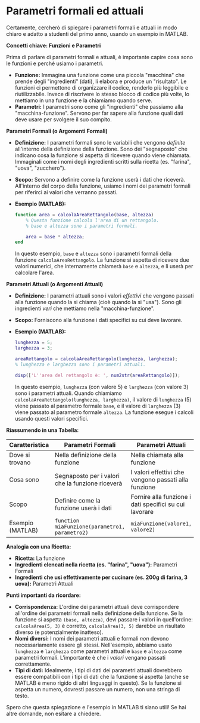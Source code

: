 # Parametri formali ed attuali

Certamente, cercherò di spiegare i parametri formali e attuali in modo chiaro e adatto a studenti del primo anno, usando un esempio in MATLAB.

**Concetti chiave: Funzioni e Parametri**

Prima di parlare di parametri formali e attuali, è importante capire cosa sono le funzioni e perché usiamo i parametri.

*   **Funzione:** Immagina una funzione come una piccola "macchina" che prende degli "ingredienti" (dati), li elabora e produce un "risultato".  Le funzioni ci permettono di organizzare il codice, renderlo più leggibile e riutilizzabile. Invece di riscrivere lo stesso blocco di codice più volte, lo mettiamo in una funzione e la chiamiamo quando serve.
*   **Parametri:**  I parametri sono come gli "ingredienti" che passiamo alla "macchina-funzione".  Servono per far sapere alla funzione quali dati deve usare per svolgere il suo compito.

**Parametri Formali (o Argomenti Formali)**

*   **Definizione:** I parametri formali sono le variabili che vengono *definite* all'interno della definizione della funzione.  Sono dei "segnaposto" che indicano cosa la funzione si aspetta di ricevere quando viene chiamata.  Immaginali come i nomi degli ingredienti scritti sulla ricetta (es. "farina", "uova", "zucchero").
*   **Scopo:** Servono a definire come la funzione userà i dati che riceverà.  All'interno del corpo della funzione, usiamo i nomi dei parametri formali per riferirci ai valori che verranno passati.
*   **Esempio (MATLAB):**

    ```matlab
    function area = calcolaAreaRettangolo(base, altezza)
        % Questa funzione calcola l'area di un rettangolo.
        % base e altezza sono i parametri formali.

        area = base * altezza;
    end
    ```

    In questo esempio, `base` e `altezza` sono i parametri formali della funzione `calcolaAreaRettangolo`.  La funzione si aspetta di ricevere due valori numerici, che internamente chiamerà `base` e `altezza`, e li userà per calcolare l'area.

**Parametri Attuali (o Argomenti Attuali)**

*   **Definizione:** I parametri attuali sono i valori *effettivi* che vengono passati alla funzione quando la si chiama (cioè quando la si "usa"). Sono gli ingredienti *veri* che mettiamo nella "macchina-funzione".
*   **Scopo:** Forniscono alla funzione i dati specifici su cui deve lavorare.
*   **Esempio (MATLAB):**

    ```matlab
    lunghezza = 5;
    larghezza = 3;

    areaRettangolo = calcolaAreaRettangolo(lunghezza, larghezza);
    % lunghezza e larghezza sono i parametri attuali.

    disp(['L''area del rettangolo è: ', num2str(areaRettangolo)]);
    ```

    In questo esempio, `lunghezza` (con valore 5) e `larghezza` (con valore 3) sono i parametri attuali.  Quando chiamiamo `calcolaAreaRettangolo(lunghezza, larghezza)`, il valore di `lunghezza` (5) viene passato al parametro formale `base`, e il valore di `larghezza` (3) viene passato al parametro formale `altezza`.  La funzione esegue i calcoli usando questi valori specifici.

**Riassumendo in una Tabella:**

| Caratteristica      | Parametri Formali                                      | Parametri Attuali                                            |
| -------------------- | ------------------------------------------------------ | ------------------------------------------------------------ |
| Dove si trovano     | Nella definizione della funzione                         | Nella chiamata alla funzione                                 |
| Cosa sono            | Segnaposto per i valori che la funzione riceverà       | I valori effettivi che vengono passati alla funzione         |
| Scopo                | Definire come la funzione userà i dati                 | Fornire alla funzione i dati specifici su cui lavorare        |
| Esempio (MATLAB)    | `function miaFunzione(parametro1, parametro2)`       | `miaFunzione(valore1, valore2)`                             |

**Analogia con una Ricetta:**

*   **Ricetta:** La funzione
*   **Ingredienti elencati nella ricetta (es. "farina", "uova"):** Parametri Formali
*   **Ingredienti che usi effettivamente per cucinare (es. 200g di farina, 3 uova):** Parametri Attuali

**Punti importanti da ricordare:**

*   **Corrispondenza:** L'ordine dei parametri attuali deve corrispondere all'ordine dei parametri formali nella definizione della funzione.  Se la funzione si aspetta `(base, altezza)`, devi passare i valori in quell'ordine: `calcolaArea(5, 3)` è corretto, `calcolaArea(3, 5)` darebbe un risultato diverso (e potenzialmente inatteso).
*   **Nomi diversi:** I nomi dei parametri attuali e formali *non* devono necessariamente essere gli stessi.  Nell'esempio, abbiamo usato `lunghezza` e `larghezza` come parametri attuali e `base` e `altezza` come parametri formali.  L'importante è che i *valori* vengano passati correttamente.
*   **Tipi di dati:**  Idealmente, i tipi di dati dei parametri attuali dovrebbero essere compatibili con i tipi di dati che la funzione si aspetta (anche se MATLAB è meno rigido di altri linguaggi in questo).  Se la funzione si aspetta un numero, dovresti passare un numero, non una stringa di testo.

Spero che questa spiegazione e l'esempio in MATLAB ti siano utili! Se hai altre domande, non esitare a chiedere.
